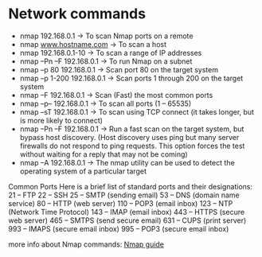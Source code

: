 # Network commands

- nmap 192.168.0.1              -> To scan Nmap ports on a  remote
- nmap www.hostname.com         -> To scan a host
- nmap 192.168.0.1-10           -> To scan a range of IP addresses
- nmap –Pn –F 192.168.0.1       -> To run Nmap on a subnet 
- nmap –p 80 192.168.0.1        -> Scan port 80 on the target system
- nmap –p 1-200 192.168.0.1     -> Scan ports 1 through 200 on the target system
- nmap –F 192.168.0.1           -> Scan (Fast) the most common ports
- nmap –p– 192.168.0.1          -> To scan all ports (1 – 65535)
- nmap –sT 192.168.0.1          -> To scan using TCP connect (it takes longer, but is more likely to connect)
- nmap –Pn –F 192.168.0.1       -> Run a fast scan on the target system, but bypass host discovery. (Host discovery uses ping but many server firewalls do not respond to ping requests. This option forces the test without waiting for a reply that may not be coming)
- nmap –A 192.168.0.1           -> The nmap utility can be used to detect the operating system of a particular target

Common Ports
Here is a brief list of standard ports and their designations:
21 – FTP
22 – SSH
25 – SMTP (sending email)
53 – DNS (domain name service)
80 – HTTP (web server)
110 – POP3 (email inbox)
123 – NTP (Network Time Protocol)
143 – IMAP (email inbox)
443 – HTTPS (secure web server)
465 – SMTPS (send secure email)
631 – CUPS (print server)
993 – IMAPS (secure email inbox)
995 – POP3 (secure email inbox)

more info about Nmap commands: [Nmap guide](https://phoenixnap.com/kb/nmap-scan-open-ports)